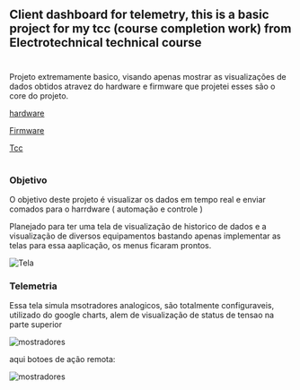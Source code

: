 ## **Client dashboard for telemetry, this is a basic project for my tcc (course completion work) from Electrotechnical technical course**
#
Projeto extremamente basico, visando apenas mostrar as visualizações de dados obtidos atravez do hardware e firmware que projetei esses são o core do projeto.


<a href="https://github.com/ricardocvel" title="Clique e acesse agora!">hardware</a>

<a href="https://github.com/ricardocvel" title="Clique e acesse agora!">Firmware</a>

<a href="https://github.com/ricardocvel" title="Clique e acesse agora!">Tcc</a>

#

### **Objetivo**

O objetivo deste projeto é visualizar os dados em tempo real e enviar comados para o harrdware ( automação e controle ) 

Planejado para ter uma tela de visualização de historico de dados e a visualização de diversos equipamentos bastando apenas implementar as telas para essa aaplicação, os menus ficaram prontos.

![Tela](https://github.com/ricardocvel/flowtrack/blob/master/src/assets/outers/Tela,%20grande.JPG?raw=true)

### **Telemetria**

Essa tela simula msotradores analogicos, são totalmente configuraveis, utilizado do google charts, alem de visualização de status de tensao na parte superior

![mostradores](https://github.com/ricardocvel/flowtrack/blob/master/src/assets/outers/mostradores.JPG?raw=true)

aqui botoes de ação remota:


![mostradores](https://github.com/ricardocvel/flowtrack/blob/master/src/assets/outers/buttons.JPG?raw=true)
